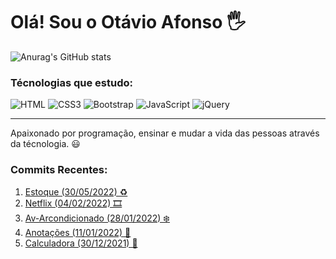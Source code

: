 <h1> Olá! Sou o Otávio Afonso 🖐️</h1>

![Anurag's GitHub stats](https://github-readme-stats.vercel.app/api?username=Otavio19&show_icons=true&theme=radical)

<h3>Técnologias que estudo:</h3>
<div style="display:inline-block">
<img alt="HTML" src="https://img.shields.io/badge/HTML5-E34F26?style=for-the-badge&logo=html5&logoColor=white">
<img alt="CSS3" src="https://img.shields.io/badge/CSS3-1572B6?style=for-the-badge&logo=css3&logoColor=white">
<img alt="Bootstrap" src="https://img.shields.io/badge/Bootstrap-563D7C?style=for-the-badge&logo=bootstrap&logoColor=white">
<img alt="JavaScript" src="https://img.shields.io/badge/JavaScript-F7DF1E?style=for-the-badge&logo=javascript&logoColor=black">
<img alt="jQuery" src="https://img.shields.io/badge/jQuery-0769AD?style=for-the-badge&logo=jquery&logoColor=white">
</div>
<hr>
<p>Apaixonado por programação, ensinar e mudar a vida das pessoas através da técnologia. 😃</p>


<h3>Commits Recentes:</h3>
<ol>
  <li> <a href="https://github.com/Otavio19/Estoque">Estoque (30/05/2022) ♻️</a>
<li><a href="https://github.com/Otavio19/NetflixEstilo">Netflix (04/02/2022) 🎞️</a></li>
<li><a href="https://github.com/Otavio19/AvArcondicionado2/blob/main/README.md">Av-Arcondicionado (28/01/2022) ❄️</a></li>
<li><a href="https://github.com/Otavio19/Anotacoes">Anotações (11/01/2022) 📝</a></li>
<li><a href="https://github.com/Otavio19/Calculadora">Calculadora (30/12/2021) 🧮</a></li>
</ol>

